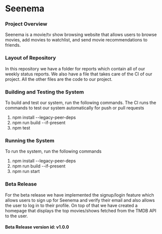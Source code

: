 # Seenema
### Project Overview
Seenema is a movie/tv show browsing website that allows users to browse movies, add movies to watchlist, and send movie recommendations to friends. 

### Layout of Repository
In this repository we have a folder for reports which contain all of our weekly status reports. We also have a file that takes care of the CI of our project. All the other files are the code to our project.

### Building and Testing the System
To build and test our system, run the following commands. The CI runs the commands to test our system automatically for push or pull requests
1. npm install --legacy-peer-deps
2. npm run build --if-present
3. npm test

### Running the System
To run the system, run the following commands
1. npm install --legacy-peer-deps
2. npm run build --if-present
3. npm run start

### Beta Release
For the beta release we have implemented the signup/login feature which allows users to sign up for Seenema and verify their email and also allows the user to log in to their profile.
On top of that we have created a homepage that displays the top movies/shows fetched from the TMDB API to the user.

#### Beta Release version id: v1.0.0
